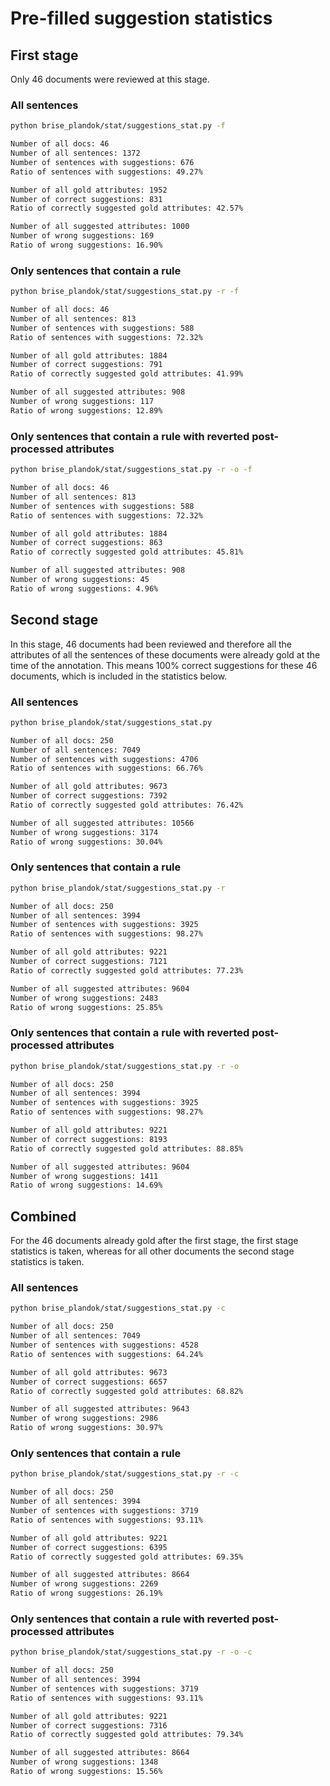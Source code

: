 # Pre-filled suggestion statistics

## First stage

Only 46 documents were reviewed at this stage.
### All sentences

```bash
python brise_plandok/stat/suggestions_stat.py -f

Number of all docs: 46
Number of all sentences: 1372
Number of sentences with suggestions: 676
Ratio of sentences with suggestions: 49.27%

Number of all gold attributes: 1952
Number of correct suggestions: 831
Ratio of correctly suggested gold attributes: 42.57%

Number of all suggested attributes: 1000
Number of wrong suggestions: 169
Ratio of wrong suggestions: 16.90%
```

### Only sentences that contain a rule

```bash
python brise_plandok/stat/suggestions_stat.py -r -f

Number of all docs: 46
Number of all sentences: 813
Number of sentences with suggestions: 588
Ratio of sentences with suggestions: 72.32%

Number of all gold attributes: 1884
Number of correct suggestions: 791
Ratio of correctly suggested gold attributes: 41.99%

Number of all suggested attributes: 908
Number of wrong suggestions: 117
Ratio of wrong suggestions: 12.89%
```

### Only sentences that contain a rule with reverted post-processed attributes

```bash
python brise_plandok/stat/suggestions_stat.py -r -o -f

Number of all docs: 46
Number of all sentences: 813
Number of sentences with suggestions: 588
Ratio of sentences with suggestions: 72.32%

Number of all gold attributes: 1884
Number of correct suggestions: 863
Ratio of correctly suggested gold attributes: 45.81%

Number of all suggested attributes: 908
Number of wrong suggestions: 45
Ratio of wrong suggestions: 4.96%
```
## Second stage

In this stage, 46 documents had been reviewed and therefore all the attributes of all the sentences of these 
documents were already gold at the time of the annotation. This means 100% correct suggestions for these 46 documents,
which is included in the statistics below.
### All sentences

```bash
python brise_plandok/stat/suggestions_stat.py

Number of all docs: 250
Number of all sentences: 7049
Number of sentences with suggestions: 4706
Ratio of sentences with suggestions: 66.76%

Number of all gold attributes: 9673
Number of correct suggestions: 7392
Ratio of correctly suggested gold attributes: 76.42%

Number of all suggested attributes: 10566
Number of wrong suggestions: 3174
Ratio of wrong suggestions: 30.04%
```

### Only sentences that contain a rule

```bash
python brise_plandok/stat/suggestions_stat.py -r

Number of all docs: 250
Number of all sentences: 3994
Number of sentences with suggestions: 3925
Ratio of sentences with suggestions: 98.27%

Number of all gold attributes: 9221
Number of correct suggestions: 7121
Ratio of correctly suggested gold attributes: 77.23%

Number of all suggested attributes: 9604
Number of wrong suggestions: 2483
Ratio of wrong suggestions: 25.85%
```

### Only sentences that contain a rule with reverted post-processed attributes

```bash
python brise_plandok/stat/suggestions_stat.py -r -o

Number of all docs: 250
Number of all sentences: 3994
Number of sentences with suggestions: 3925
Ratio of sentences with suggestions: 98.27%

Number of all gold attributes: 9221
Number of correct suggestions: 8193
Ratio of correctly suggested gold attributes: 88.85%

Number of all suggested attributes: 9604
Number of wrong suggestions: 1411
Ratio of wrong suggestions: 14.69%
```
## Combined

For the 46 documents already gold after the first stage, the first stage statistics is taken, whereas for 
all other documents the second stage statistics is taken.
### All sentences

```bash
python brise_plandok/stat/suggestions_stat.py -c

Number of all docs: 250
Number of all sentences: 7049
Number of sentences with suggestions: 4528
Ratio of sentences with suggestions: 64.24%

Number of all gold attributes: 9673
Number of correct suggestions: 6657
Ratio of correctly suggested gold attributes: 68.82%

Number of all suggested attributes: 9643
Number of wrong suggestions: 2986
Ratio of wrong suggestions: 30.97%
```

### Only sentences that contain a rule

```bash
python brise_plandok/stat/suggestions_stat.py -r -c

Number of all docs: 250
Number of all sentences: 3994
Number of sentences with suggestions: 3719
Ratio of sentences with suggestions: 93.11%

Number of all gold attributes: 9221
Number of correct suggestions: 6395
Ratio of correctly suggested gold attributes: 69.35%

Number of all suggested attributes: 8664
Number of wrong suggestions: 2269
Ratio of wrong suggestions: 26.19%
```

### Only sentences that contain a rule with reverted post-processed attributes

```bash
python brise_plandok/stat/suggestions_stat.py -r -o -c

Number of all docs: 250
Number of all sentences: 3994
Number of sentences with suggestions: 3719
Ratio of sentences with suggestions: 93.11%

Number of all gold attributes: 9221
Number of correct suggestions: 7316
Ratio of correctly suggested gold attributes: 79.34%

Number of all suggested attributes: 8664
Number of wrong suggestions: 1348
Ratio of wrong suggestions: 15.56%
```
